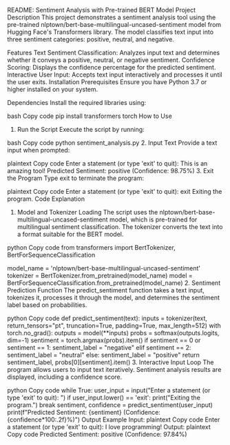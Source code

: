 README: Sentiment Analysis with Pre-trained BERT Model
Project Description
This project demonstrates a sentiment analysis tool using the pre-trained nlptown/bert-base-multilingual-uncased-sentiment model from Hugging Face's Transformers library. The model classifies text input into three sentiment categories: positive, neutral, and negative.

Features
Text Sentiment Classification: Analyzes input text and determines whether it conveys a positive, neutral, or negative sentiment.
Confidence Scoring: Displays the confidence percentage for the predicted sentiment.
Interactive User Input: Accepts text input interactively and processes it until the user exits.
Installation
Prerequisites
Ensure you have Python 3.7 or higher installed on your system.

Dependencies
Install the required libraries using:

bash
Copy code
pip install transformers torch
How to Use
1. Run the Script
Execute the script by running:

bash
Copy code
python sentiment_analysis.py
2. Input Text
Provide a text input when prompted:

plaintext
Copy code
Enter a statement (or type 'exit' to quit): This is an amazing tool!
Predicted Sentiment: positive (Confidence: 98.75%)
3. Exit the Program
Type exit to terminate the program:

plaintext
Copy code
Enter a statement (or type 'exit' to quit): exit
Exiting the program.
Code Explanation
1. Model and Tokenizer Loading
The script uses the nlptown/bert-base-multilingual-uncased-sentiment model, which is pre-trained for multilingual sentiment classification. The tokenizer converts the text into a format suitable for the BERT model.

python
Copy code
from transformers import BertTokenizer, BertForSequenceClassification

model_name = 'nlptown/bert-base-multilingual-uncased-sentiment'
tokenizer = BertTokenizer.from_pretrained(model_name)
model = BertForSequenceClassification.from_pretrained(model_name)
2. Sentiment Prediction Function
The predict_sentiment function takes a text input, tokenizes it, processes it through the model, and determines the sentiment label based on probabilities.

python
Copy code
def predict_sentiment(text):
    inputs = tokenizer(text, return_tensors="pt", truncation=True, padding=True, max_length=512)
    with torch.no_grad():
        outputs = model(**inputs)
    probs = softmax(outputs.logits, dim=-1)
    sentiment = torch.argmax(probs).item()
    if sentiment == 0 or sentiment == 1:
        sentiment_label = "negative"
    elif sentiment == 2:
        sentiment_label = "neutral"
    else:
        sentiment_label = "positive"
    return sentiment_label, probs[0][sentiment].item()
3. Interactive Input Loop
The program allows users to input text iteratively. Sentiment analysis results are displayed, including a confidence score.

python
Copy code
while True:
    user_input = input("Enter a statement (or type 'exit' to quit): ")
    if user_input.lower() == 'exit':
        print("Exiting the program.")
        break
    sentiment, confidence = predict_sentiment(user_input)
    print(f"Predicted Sentiment: {sentiment} (Confidence: {confidence*100:.2f}%)")
Output Example
Input:
plaintext
Copy code
Enter a statement (or type 'exit' to quit): I love programming!
Output:
plaintext
Copy code
Predicted Sentiment: positive (Confidence: 97.84%)
